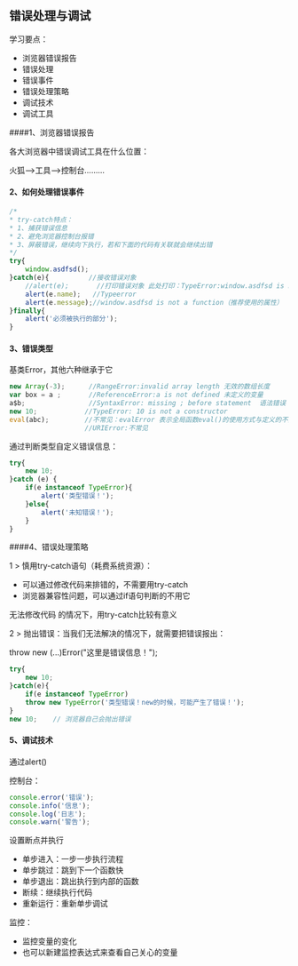 ## 错误处理与调试

学习要点：

- 浏览器错误报告
- 错误处理
- 错误事件
- 错误处理策略
- 调试技术
- 调试工具

####1、浏览器错误报告

各大浏览器中错误调试工具在什么位置：

火狐-->工具-->控制台.........

#### 2、如何处理错误事件 

```js
/*
* try-catch特点：
* 1、捕获错误信息
* 2、避免浏览器控制台报错
* 3、屏蔽错误，继续向下执行，若和下面的代码有关联就会继续出错
*/
try{
    window.asdfsd();
}catch(e){          //接收错误对象
    //alert(e);       //打印错误对象 此处打印：TypeError:window.asdfsd is not a function
    alert(e.name);   //Typeerror
    alert(e.message);//window.asdfsd is not a function（推荐使用的属性）
}finally{
    alert('必须被执行的部分');
}
```

#### 3、错误类型

基类Error，其他六种继承于它

```js
new Array(-3);      //RangeError:invalid array length 无效的数组长度
var box = a ;       //ReferenceError:a is not defined 未定义的变量
a$b;                //SyntaxError: missing ; before statement  语法错误
new 10;            //TypeError: 10 is not a constructor
eval(abc);         //不常见：evalError 表示全局函数eval()的使用方式与定义的不同时抛出
                   //URIError:不常见
```

通过判断类型自定义错误信息：

```js
try{
    new 10;
}catch (e) {
    if(e instanceof TypeError){
        alert('类型错误！');
    }else{
        alert('未知错误！');
    }
}
```

####4、错误处理策略

1 >  慎用try-catch语句（耗费系统资源）：

- 可以通过修改代码来排错的，不需要用try-catch  
- 浏览器兼容性问题，可以通过if语句判断的不用它

无法修改代码  的情况下，用try-catch比较有意义

2 >  抛出错误：当我们无法解决的情况下，就需要把错误报出：

throw new (...)Error("这里是错误信息！");

```js
try{
    new 10;
}catch(e){
    if(e instanceof TypeError)
    throw new TypeError('类型错误！new的时候，可能产生了错误！');
}
new 10;    // 浏览器自己会抛出错误
```

#### 5、调试技术

通过alert()

控制台：

```js
console.error('错误');
console.info('信息');
console.log('日志');
console.warn('警告');
```

设置断点并执行

- 单步进入：一步一步执行流程
- 单步跳过：跳到下一个函数快
- 单步退出：跳出执行到内部的函数
- 断续：继续执行代码
- 重新运行：重新单步调试

监控：

- 监控变量的变化
- 也可以新建监控表达式来查看自己关心的变量

